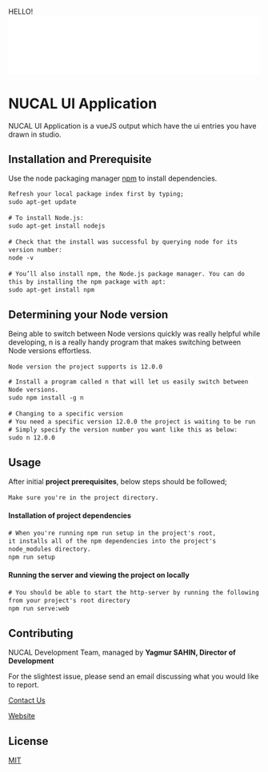 HELLO!
![Alt text](public/nucal.svg?raw=true "NUCAL")

# NUCAL UI Application

NUCAL UI Application is a vueJS output which have the ui entries you have drawn in studio.

## Installation and Prerequisite

Use the node packaging manager [npm](https://www.npmjs.com/) to install dependencies.

```
Refresh your local package index first by typing;
sudo apt-get update

# To install Node.js:
sudo apt-get install nodejs

# Check that the install was successful by querying node for its version number:
node -v

# You’ll also install npm, the Node.js package manager. You can do this by installing the npm package with apt:
sudo apt-get install npm

```

## Determining your Node version

Being able to switch between Node versions quickly was really helpful while developing, n is a really handy program that makes switching between Node versions effortless.

``` Node version the project supports is 12.0.0 ```

```
# Install a program called n that will let us easily switch between Node versions.
sudo npm install -g n

# Changing to a specific version
# You need a specific version 12.0.0 the project is waiting to be run
# Simply specify the version number you want like this as below:
sudo n 12.0.0

```

## Usage

After initial **project prerequisites**, below steps should be followed;

`Make sure you're in the project directory.`

#### Installation of project dependencies
```
# When you're running npm run setup in the project's root, 
it installs all of the npm dependencies into the project's node_modules directory.
npm run setup
```

#### Running the server and viewing the project on locally
```
# You should be able to start the http-server by running the following from your project's root directory
npm run serve:web
```

## Contributing
NUCAL Development Team, managed by **Yagmur SAHIN, Director of Development**

For the slightest issue, please send an email discussing what you would like to report.

[Contact Us](mailto:yagmur.sahin@nucal.com)

[Website](https://nucal.com)

## License
[MIT](https://choosealicense.com/licenses/mit/)

